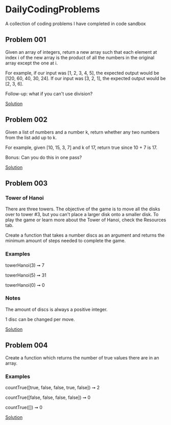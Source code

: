 # DailyCodingProblems

A collection of coding problems I have completed in code sandbox

## Problem 001

Given an array of integers, return a new array such that each element at index i of the new array is the product of all the numbers in the original array except the one at i.

For example, if our input was [1, 2, 3, 4, 5], the expected output would be [120, 60, 40, 30, 24]. If our input was [3, 2, 1], the expected output would be [2, 3, 6].

Follow-up: what if you can't use division?

[Solution](https://codesandbox.io/s/daily-coding-001-0nw67)

## Problem 002

Given a list of numbers and a number k, return whether any two numbers from the list add up to k.

For example, given [10, 15, 3, 7] and k of 17, return true since 10 + 7 is 17.

Bonus: Can you do this in one pass?

[Solution](https://codesandbox.io/s/daily-coding-002-tk8y3)

## Problem 003

### Tower of Hanoi

There are three towers. The objective of the game is to move all the disks over to tower #3, but you can't place a larger disk onto a smaller disk. To play the game or learn more about the Tower of Hanoi, check the Resources tab.

Create a function that takes a number discs as an argument and returns the minimum amount of steps needed to complete the game.

### Examples

towerHanoi(3) ➞ 7

towerHanoi(5) ➞ 31

towerHanoi(0) ➞ 0

### Notes

The amount of discs is always a positive integer.

1 disc can be changed per move.

[Solution](https://codesandbox.io/s/daily-coding-003-tucn6)

## Problem 004

Create a function which returns the number of true values there are in an array.

### Examples

countTrue([true, false, false, true, false]) ➞ 2

countTrue([false, false, false, false]) ➞ 0

countTrue([]) ➞ 0

[Solution](https://codesandbox.io/s/daily-coding-004-xfe6m)

